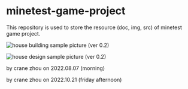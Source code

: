 # minetest-game-project
This repository is used to store the resource (doc, img, src) of minetest game project.

![house building sample picture (ver 0.2)](https://user-images.githubusercontent.com/12148806/183269053-e03ce2e6-b094-40a1-9241-109f14fc5608.png "Sample Building in minetest Game")   

![house design sample picture (ver 0.2)](https://user-images.githubusercontent.com/12148806/183269064-09d7b58f-74f8-403a-b7fd-e26ffb66798e.png "Sample Design in minetest Game")

by crane zhou on 2022.08.07 (morning)


by crane zhou on 2022.10.21 (friday afternoon)
